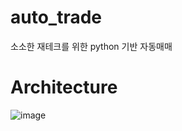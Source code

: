 # auto_trade
소소한 재테크를 위한 python 기반 자동매매

# Architecture
![image](https://github.com/user-attachments/assets/b60187fb-e13f-4100-86ee-f62946d563a5)
